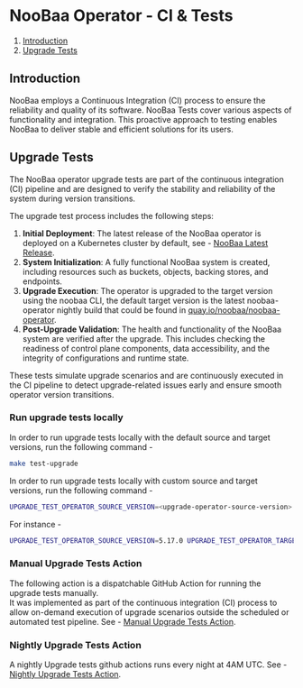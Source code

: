 # NooBaa Operator - CI & Tests

1. [Introduction](#introduction)
2. [Upgrade Tests](#upgrade-tests)

## Introduction

NooBaa employs a Continuous Integration (CI) process to ensure the reliability and quality of its software. 
NooBaa Tests cover various aspects of functionality and integration. 
This proactive approach to testing enables NooBaa to deliver stable and efficient solutions for its users.

## Upgrade Tests

The NooBaa operator upgrade tests are part of the continuous integration (CI) pipeline and are designed to verify the stability and reliability of the system during version transitions.

The upgrade test process includes the following steps:

1. **Initial Deployment**: The latest release of the NooBaa operator is deployed on a Kubernetes cluster by default, see - [NooBaa Latest Release](https://api.github.com/repos/noobaa/noobaa-operator/releases/latest).
2. **System Initialization**: A fully functional NooBaa system is created, including resources such as buckets, objects, backing stores, and endpoints.
3. **Upgrade Execution**: The operator is upgraded to the target version using the noobaa CLI, the default target version is the latest noobaa-operator nightly build that could be found in [quay.io/noobaa/noobaa-operator](https://quay.io/repository/noobaa/noobaa-operator?tab=tags).
4. **Post-Upgrade Validation**: The health and functionality of the NooBaa system are verified after the upgrade. This includes checking the readiness of control plane components, data accessibility, and the integrity of configurations and runtime state.

These tests simulate upgrade scenarios and are continuously executed in the CI pipeline to detect upgrade-related issues early and ensure smooth operator version transitions.

### Run upgrade tests locally

In order to run upgrade tests locally with the default source and target versions, run the following command - 
```bash
make test-upgrade
```

In order to run upgrade tests locally with custom source and target versions, run the following command - 
```bash
UPGRADE_TEST_OPERATOR_SOURCE_VERSION=<upgrade-operator-source-version> UPGRADE_TEST_OPERATOR_TARGET_VERSION=<upgrade-operator-target-version> make test-upgrade
```

For instance - 
```bash
UPGRADE_TEST_OPERATOR_SOURCE_VERSION=5.17.0 UPGRADE_TEST_OPERATOR_TARGET_VERSION=5.18.6 make test-upgrade
```

### Manual Upgrade Tests Action 

The following action is a dispatchable GitHub Action for running the upgrade tests manually.  
It was implemented as part of the continuous integration (CI) process to allow on-demand execution of upgrade scenarios outside the scheduled or automated test pipeline.
See - [Manual Upgrade Tests Action](../../.github/workflows/manual-upgrade-tests.yaml).

### Nightly Upgrade Tests Action 

A nightly Upgrade tests github actions runs every night at 4AM UTC.
See - [Nightly Upgrade Tests Action](../../.github/workflows/nightly-upgrade-tests.yaml).